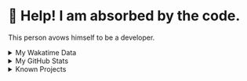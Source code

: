 # 🥺 Help! I am absorbed by the code. 

This person avows himself to be a developer.

<details>

<summary>My Wakatime Data</summary>

<!--START_SECTION:waka-->
![Lines of code](https://img.shields.io/badge/From%20Hello%20World%20I%27ve%20Written-8.8%20million%20lines%20of%20code-blue)

**🐱 My GitHub Data** 

> 📦 769.6 kB Used in GitHub's Storage 
 > 
> 🏆 330 Contributions in the Year 2024
 > 
> 🚫 Not Opted to Hire
 > 
> 📜 86 Public Repositories 
 > 
> 🔑 26 Private Repositories 
 > 
**I'm an Early 🐤** 

```text
🌞 Morning                2129 commits        ██████░░░░░░░░░░░░░░░░░░░   24.10 % 
🌆 Daytime                3763 commits        ███████████░░░░░░░░░░░░░░   42.59 % 
🌃 Evening                2868 commits        ████████░░░░░░░░░░░░░░░░░   32.46 % 
🌙 Night                  75 commits          ░░░░░░░░░░░░░░░░░░░░░░░░░   00.85 % 
```
📅 **I'm Most Productive on Wednesday** 

```text
Monday                   1098 commits        ███░░░░░░░░░░░░░░░░░░░░░░   12.43 % 
Tuesday                  1527 commits        ████░░░░░░░░░░░░░░░░░░░░░   17.28 % 
Wednesday                1550 commits        ████░░░░░░░░░░░░░░░░░░░░░   17.54 % 
Thursday                 1269 commits        ████░░░░░░░░░░░░░░░░░░░░░   14.36 % 
Friday                   1314 commits        ████░░░░░░░░░░░░░░░░░░░░░   14.87 % 
Saturday                 1108 commits        ███░░░░░░░░░░░░░░░░░░░░░░   12.54 % 
Sunday                   969 commits         ███░░░░░░░░░░░░░░░░░░░░░░   10.97 % 
```


**I Mostly Code in Go** 

```text
Python                   23 repos            ██████░░░░░░░░░░░░░░░░░░░   23.47 % 
TeX                      6 repos             ██░░░░░░░░░░░░░░░░░░░░░░░   06.12 % 
Swift                    3 repos             █░░░░░░░░░░░░░░░░░░░░░░░░   03.06 % 
Shell                    2 repos             █░░░░░░░░░░░░░░░░░░░░░░░░   02.04 % 
Rust                     2 repos             █░░░░░░░░░░░░░░░░░░░░░░░░   02.04 % 
```




 Last Updated on 05/03/2024 01:11:21 UTC
<!--END_SECTION:waka-->

</details>

<details>
 
 <summary>My GitHub Stats</summary>

[![CDFMLR's github stats](https://github-readme-stats.vercel.app/api?username=cdfmlr&count_private=true&show_icons=true)](https://github.com/anuraghazra/github-readme-stats)
 
</details>

<details>

<summary>Known Projects</summary>

[![Star History Chart](https://api.star-history.com/svg?repos=cdfmlr/pyflowchart,cdfmlr/muvtuber,cdfmlr/crud,cdfmlr/murecom-verse-1,cdfmlr/murecom-intro&type=Date)](https://star-history.com/#cdfmlr/pyflowchart&cdfmlr/muvtuber&cdfmlr/crud&cdfmlr/murecom-verse-1&cdfmlr/murecom-intro&Date)

 </details>
